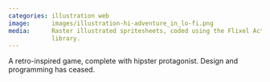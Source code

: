```yaml
---
categories: illustration web
image:      images/illustration-hi-adventure_in_lo-fi.png
media:      Raster illustrated spritesheets, coded using the Flixel ActionScript
            library. 
---
```

A retro-inspired game, complete with hipster protagonist. Design and programming
has ceased.

